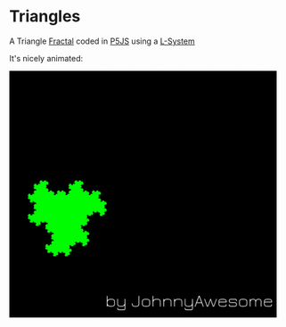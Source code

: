 # Triangles
A Triangle [Fractal](https://en.wikipedia.org/wiki/Fractal) coded in [P5JS](https://p5js.org/) using a [L-System](https://en.wikipedia.org/wiki/L-system)

It's nicely animated:

![Triangle Fractal](https://github.com/johnnyawesome/Triangles/blob/master/Triangles/DemoImages/Triangle.gif)

